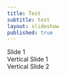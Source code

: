 ```yaml
---
title: Test
subtitle: test
layout: slideshow
published: true
---
```


<section>Slide 1</section>


<section>
    <section>Vertical Slide 1</section>
    <section>Vertical Slide 2</section>
</section>